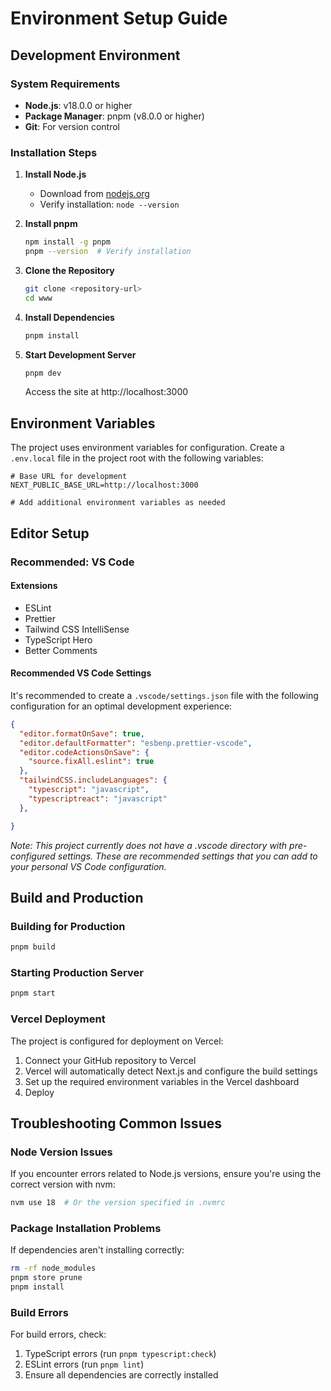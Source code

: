 # Environment Setup Guide

## Development Environment

### System Requirements

- **Node.js**: v18.0.0 or higher
- **Package Manager**: pnpm (v8.0.0 or higher)
- **Git**: For version control

### Installation Steps

1. **Install Node.js**
   - Download from [nodejs.org](https://nodejs.org/)
   - Verify installation: `node --version`

2. **Install pnpm**
   ```bash
   npm install -g pnpm
   pnpm --version  # Verify installation
   ```

3. **Clone the Repository**
   ```bash
   git clone <repository-url>
   cd www
   ```

4. **Install Dependencies**
   ```bash
   pnpm install
   ```

5. **Start Development Server**
   ```bash
   pnpm dev
   ```
   Access the site at http://localhost:3000

## Environment Variables

The project uses environment variables for configuration. Create a `.env.local` file in the project root with the following variables:

```
# Base URL for development
NEXT_PUBLIC_BASE_URL=http://localhost:3000

# Add additional environment variables as needed
```

## Editor Setup

### Recommended: VS Code

#### Extensions
- ESLint
- Prettier
- Tailwind CSS IntelliSense
- TypeScript Hero
- Better Comments

#### Recommended VS Code Settings

It's recommended to create a `.vscode/settings.json` file with the following configuration for an optimal development experience:

```json
{
  "editor.formatOnSave": true,
  "editor.defaultFormatter": "esbenp.prettier-vscode",
  "editor.codeActionsOnSave": {
    "source.fixAll.eslint": true
  },
  "tailwindCSS.includeLanguages": {
    "typescript": "javascript",
    "typescriptreact": "javascript"
  },

}
```

*Note: This project currently does not have a .vscode directory with pre-configured settings. These are recommended settings that you can add to your personal VS Code configuration.*

## Build and Production

### Building for Production

```bash
pnpm build
```

### Starting Production Server

```bash
pnpm start
```

### Vercel Deployment

The project is configured for deployment on Vercel:

1. Connect your GitHub repository to Vercel
2. Vercel will automatically detect Next.js and configure the build settings
3. Set up the required environment variables in the Vercel dashboard
4. Deploy

## Troubleshooting Common Issues

### Node Version Issues
If you encounter errors related to Node.js versions, ensure you're using the correct version with nvm:

```bash
nvm use 18  # Or the version specified in .nvmrc
```

### Package Installation Problems
If dependencies aren't installing correctly:

```bash
rm -rf node_modules
pnpm store prune
pnpm install
```

### Build Errors
For build errors, check:
1. TypeScript errors (run `pnpm typescript:check`)
2. ESLint errors (run `pnpm lint`)
3. Ensure all dependencies are correctly installed
